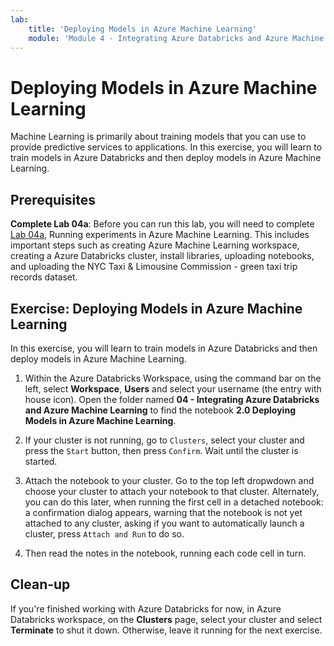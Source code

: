 ```yaml
---
lab:
    title: 'Deploying Models in Azure Machine Learning'
    module: 'Module 4 - Integrating Azure Databricks and Azure Machine Learning'
---
```


# Deploying Models in Azure Machine Learning

Machine Learning is primarily about training models that you can use to provide predictive services to applications. In this exercise, you will learn to train models in Azure Databricks and then deploy models in Azure Machine Learning.

## Prerequisites

**Complete Lab 04a**: Before you can run this lab, you will need to complete [Lab 04a](https://github.com/MicrosoftLearning/dp-090-databricks-ml/blob/master/Instructions/Labs/04a-running-experiments-in-aml.md), Running experiments in Azure Machine Learning.  This includes important steps such as creating Azure Machine Learning workspace, creating a Azure Databricks cluster, install libraries, uploading notebooks, and uploading the NYC Taxi & Limousine Commission - green taxi trip records dataset.

## Exercise: Deploying Models in Azure Machine Learning

In this exercise, you will learn to train models in Azure Databricks and then deploy models in Azure Machine Learning.

1. Within the Azure Databricks Workspace, using the command bar on the left, select **Workspace**, **Users** and select your username (the entry with house icon). Open the folder named **04 - Integrating Azure Databricks and Azure Machine Learning** to find the notebook **2.0 Deploying Models in Azure Machine Learning**.

1. If your cluster is not running, go to `Clusters`, select your cluster and press the `Start` button, then press `Confirm`. Wait until the cluster is started.

1. Attach the notebook to your cluster. Go to the top left dropwdown and choose your cluster to attach your notebook to that cluster. Alternately, you can do this later, when running the first cell in a detached notebook: a confirmation dialog appears, warning that the notebook is not yet attached to any cluster, asking if you want to automatically launch a cluster, press `Attach and Run` to do so.

1. Then read the notes in the notebook, running each code cell in turn.

## Clean-up

If you're finished working with Azure Databricks for now, in Azure Databricks workspace, on the **Clusters** page, select your cluster and select **Terminate** to shut it down. Otherwise, leave it running for the next exercise.

